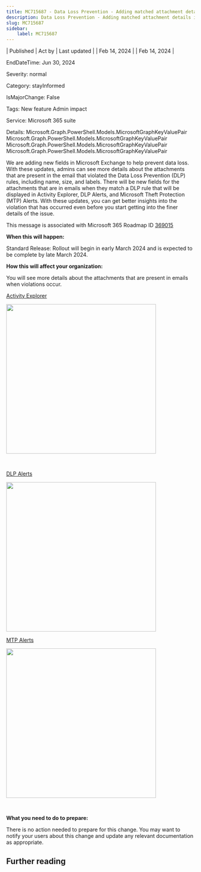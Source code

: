 ```yaml
---
title: MC715687 - Data Loss Prevention - Adding matched attachment details in Activity Explorer for Data Loss Prevention rules in Exchange
description: Data Loss Prevention - Adding matched attachment details in Activity Explorer for Data Loss Prevention rules in Exchange
slug: MC715687
sidebar:
    label: MC715687
---
```


| Published | Act by | Last updated |
| Feb 14, 2024 |  | Feb 14, 2024 |

EndDateTime: Jun 30, 2024

Severity: normal

Category: stayInformed

IsMajorChange: False

Tags: New feature Admin impact

Service: Microsoft 365 suite

Details: Microsoft.Graph.PowerShell.Models.MicrosoftGraphKeyValuePair Microsoft.Graph.PowerShell.Models.MicrosoftGraphKeyValuePair Microsoft.Graph.PowerShell.Models.MicrosoftGraphKeyValuePair Microsoft.Graph.PowerShell.Models.MicrosoftGraphKeyValuePair

<p>We are adding new fields in Microsoft Exchange to help prevent data loss. With these updates, admins can see more details about the attachments that are present in the email that violated the Data Loss Prevention (DLP) rules, including name, size, and labels. There will be new fields for the attachments that are in emails when they match a DLP rule that will be displayed in Activity Explorer, DLP Alerts, and Microsoft Theft Protection (MTP) Alerts. With these updates, you can get better insights into the violation that has occurred even before you start getting into the finer details of the issue.</p>
<p>This message is associated with Microsoft 365 Roadmap ID <a href="https://www.microsoft.com/en-us/microsoft-365/roadmap?filters=&amp;searchterms=369015" target="_blank">369015</a></p>
<p><b>When this will happen:</b></p>

<p>Standard Release: Rollout will begin in early March 2024 and is expected to be complete by late March 2024.&nbsp;</p>

<p><b>How this will affect your organization:</b></p>

<p>You will see more details about the attachments that are present in emails when violations occur.
</p><p><u>Activity Explorer</u></p><p><img src="https://img-prod-cms-rt-microsoft-com.akamaized.net/cms/api/am/imageFileData/RW1hr32?ver=1f37" style="width: 400px;"><br></p>

<p><br></p><p><u>DLP Alerts</u></p><p><img src="https://img-prod-cms-rt-microsoft-com.akamaized.net/cms/api/am/imageFileData/RW1hr2Z?ver=4b60" style="width: 400px;"><br></p>
<p><u>MTP Alerts</u></p><p><img src="https://img-prod-cms-rt-microsoft-com.akamaized.net/cms/api/am/imageFileData/RW1hr2W?ver=14d3" style="width: 400px;"><br></p><p><br></p>
<p><b>What you need to do to prepare:</b></p>
<p>There is no action needed to prepare for this change. You may want to notify your users about this change and update any relevant documentation as appropriate.</p>

## Further reading
